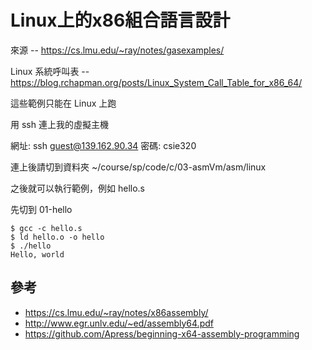 # Linux上的x86組合語言設計

來源 -- https://cs.lmu.edu/~ray/notes/gasexamples/

Linux 系統呼叫表 -- https://blog.rchapman.org/posts/Linux_System_Call_Table_for_x86_64/

這些範例只能在 Linux 上跑

用 ssh 連上我的虛擬主機

網址: ssh guest@139.162.90.34
密碼: csie320

連上後請切到資料夾 ~/course/sp/code/c/03-asmVm/asm/linux

之後就可以執行範例，例如 hello.s

先切到 01-hello

```
$ gcc -c hello.s
$ ld hello.o -o hello
$ ./hello
Hello, world
```

## 參考


* https://cs.lmu.edu/~ray/notes/x86assembly/
* http://www.egr.unlv.edu/~ed/assembly64.pdf
* https://github.com/Apress/beginning-x64-assembly-programming